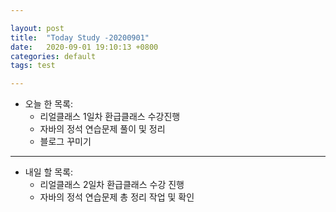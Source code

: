 ```yaml
---

layout: post
title:  "Today Study -20200901"
date:   2020-09-01 19:10:13 +0800
categories: default
tags: test

---
```




* 오늘 한 목록:
  - 리얼클래스 1일차 환급클래스 수강진행
  - 자바의 정석 연습문제 풀이 및 정리
  - 블로그 꾸미기



---



* 내일 할 목록:
  * 리얼클래스 2일차 환급클래스 수강 진행
  * 자바의 정석 연습문제 총 정리 작업 및 확인
